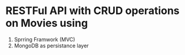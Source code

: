 # RESTFul API with CRUD operations on Movies using
1. Sprring Framwork (MVC)
2. MongoDB as persistance layer

